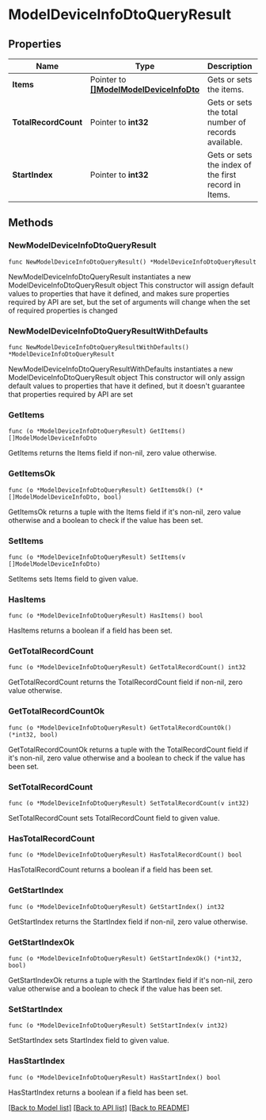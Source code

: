 # ModelDeviceInfoDtoQueryResult

## Properties

Name | Type | Description | Notes
------------ | ------------- | ------------- | -------------
**Items** | Pointer to [**[]ModelModelDeviceInfoDto**](ModelModelDeviceInfoDto.md) | Gets or sets the items. | [optional] 
**TotalRecordCount** | Pointer to **int32** | Gets or sets the total number of records available. | [optional] 
**StartIndex** | Pointer to **int32** | Gets or sets the index of the first record in Items. | [optional] 

## Methods

### NewModelDeviceInfoDtoQueryResult

`func NewModelDeviceInfoDtoQueryResult() *ModelDeviceInfoDtoQueryResult`

NewModelDeviceInfoDtoQueryResult instantiates a new ModelDeviceInfoDtoQueryResult object
This constructor will assign default values to properties that have it defined,
and makes sure properties required by API are set, but the set of arguments
will change when the set of required properties is changed

### NewModelDeviceInfoDtoQueryResultWithDefaults

`func NewModelDeviceInfoDtoQueryResultWithDefaults() *ModelDeviceInfoDtoQueryResult`

NewModelDeviceInfoDtoQueryResultWithDefaults instantiates a new ModelDeviceInfoDtoQueryResult object
This constructor will only assign default values to properties that have it defined,
but it doesn't guarantee that properties required by API are set

### GetItems

`func (o *ModelDeviceInfoDtoQueryResult) GetItems() []ModelModelDeviceInfoDto`

GetItems returns the Items field if non-nil, zero value otherwise.

### GetItemsOk

`func (o *ModelDeviceInfoDtoQueryResult) GetItemsOk() (*[]ModelModelDeviceInfoDto, bool)`

GetItemsOk returns a tuple with the Items field if it's non-nil, zero value otherwise
and a boolean to check if the value has been set.

### SetItems

`func (o *ModelDeviceInfoDtoQueryResult) SetItems(v []ModelModelDeviceInfoDto)`

SetItems sets Items field to given value.

### HasItems

`func (o *ModelDeviceInfoDtoQueryResult) HasItems() bool`

HasItems returns a boolean if a field has been set.

### GetTotalRecordCount

`func (o *ModelDeviceInfoDtoQueryResult) GetTotalRecordCount() int32`

GetTotalRecordCount returns the TotalRecordCount field if non-nil, zero value otherwise.

### GetTotalRecordCountOk

`func (o *ModelDeviceInfoDtoQueryResult) GetTotalRecordCountOk() (*int32, bool)`

GetTotalRecordCountOk returns a tuple with the TotalRecordCount field if it's non-nil, zero value otherwise
and a boolean to check if the value has been set.

### SetTotalRecordCount

`func (o *ModelDeviceInfoDtoQueryResult) SetTotalRecordCount(v int32)`

SetTotalRecordCount sets TotalRecordCount field to given value.

### HasTotalRecordCount

`func (o *ModelDeviceInfoDtoQueryResult) HasTotalRecordCount() bool`

HasTotalRecordCount returns a boolean if a field has been set.

### GetStartIndex

`func (o *ModelDeviceInfoDtoQueryResult) GetStartIndex() int32`

GetStartIndex returns the StartIndex field if non-nil, zero value otherwise.

### GetStartIndexOk

`func (o *ModelDeviceInfoDtoQueryResult) GetStartIndexOk() (*int32, bool)`

GetStartIndexOk returns a tuple with the StartIndex field if it's non-nil, zero value otherwise
and a boolean to check if the value has been set.

### SetStartIndex

`func (o *ModelDeviceInfoDtoQueryResult) SetStartIndex(v int32)`

SetStartIndex sets StartIndex field to given value.

### HasStartIndex

`func (o *ModelDeviceInfoDtoQueryResult) HasStartIndex() bool`

HasStartIndex returns a boolean if a field has been set.


[[Back to Model list]](../README.md#documentation-for-models) [[Back to API list]](../README.md#documentation-for-api-endpoints) [[Back to README]](../README.md)


